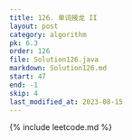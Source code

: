 ```yaml
---
title: 126. 单词接龙 II
layout: post
category: algorithm
pk: 6.3
order: 126
file: Solution126.java
markdown: Solution126.md
start: 47
end: -1
skip: 4
last_modified_at: 2023-08-15
---
```


{% include leetcode.md %}